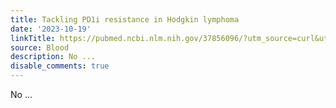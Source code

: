 ```yaml
---
title: Tackling PD1i resistance in Hodgkin lymphoma
date: '2023-10-19'
linkTitle: https://pubmed.ncbi.nlm.nih.gov/37856096/?utm_source=curl&utm_medium=rss&utm_campaign=journals&utm_content=7603509&fc=None&ff=20231019180737&v=2.17.9.post6+86293ac
source: Blood
description: No ...
disable_comments: true
---
```

No ...